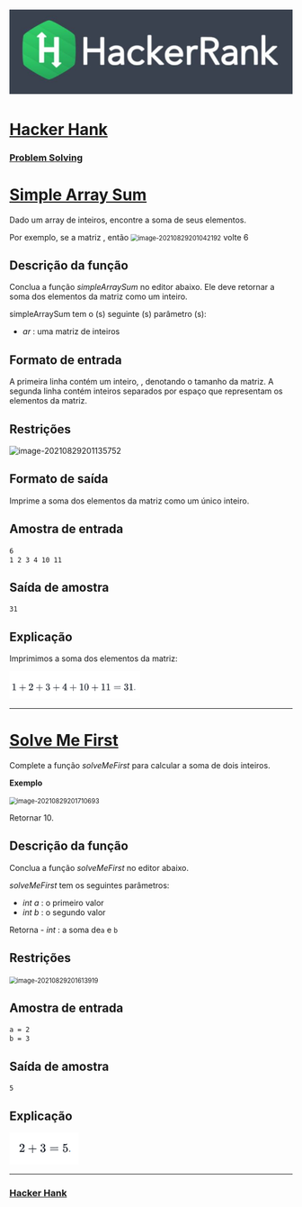# ![hackerrank](../hackerrank.jpg)

# [Hacker Hank](https://github.com/kakanew/Hacker_Hank)

### [Problem Solving](https://github.com/kakanew/Hacker_Hank/tree/master/Problem_Solving)

# [Simple Array Sum](https://github.com/kakanew/Hacker_Hank/blob/master/Problem_Solving/Simple_Array_Sum.js)

Dado um array de inteiros, encontre a soma de seus elementos.

Por exemplo, se a matriz , então <img src="../../../../AppData/Roaming/Typora/typora-user-images/image-20210829201042192.png" alt="image-20210829201042192" style="zoom: 80%;" /> volte 6

## **Descrição da função**

Conclua a função *simpleArraySum* no editor abaixo. Ele deve retornar a soma dos elementos da matriz como um inteiro.

simpleArraySum tem o (s) seguinte (s) parâmetro (s):

- *ar* : uma matriz de inteiros

## **Formato de entrada**

A primeira linha contém um inteiro, , denotando o tamanho da matriz.
A segunda linha contém inteiros separados por espaço que representam os elementos da matriz.

## **Restrições**

![image-20210829201135752](../../../../AppData/Roaming/Typora/typora-user-images/image-20210829201135752.png)

## **Formato de saída**

Imprime a soma dos elementos da matriz como um único inteiro.

## **Amostra de entrada**

```
6
1 2 3 4 10 11
```

## **Saída de amostra**

```
31
```

## **Explicação**

Imprimimos a soma dos elementos da matriz: 

<img src="image-20210829200844635.png" alt="image-20210829200844635" style="zoom:80%;" />

------

# [Solve Me First](https://github.com/kakanew/Hacker_Hank/blob/master/Problem_Solving/Solve_Me_First.js)

Complete a função *solveMeFirst* para calcular a soma de dois inteiros.

**Exemplo**

<img src="../../../../AppData/Roaming/Typora/typora-user-images/image-20210829201710693.png" alt="image-20210829201710693" style="zoom: 80%;" />

Retornar 10.

## **Descrição da função**

Conclua a função *solveMeFirst* no editor abaixo.

*solveMeFirst* tem os seguintes parâmetros:

- *int a* : o primeiro valor
- *int b* : o segundo valor

Retorna
\- *int* : a soma de`a` e `b`

## **Restrições**

<img src="../../../../AppData/Roaming/Typora/typora-user-images/image-20210829201613919.png" alt="image-20210829201613919" style="zoom:80%;" />

## **Amostra de entrada**

```
a = 2
b = 3
```

## **Saída de amostra**

```
5
```

## **Explicação**

![image-20210829201536791](image-20210829201536791.png)

------



### [Hacker Hank](https://github.com/kakanew/Hacker_Hank)